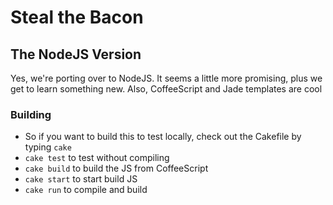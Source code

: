 # Steal the Bacon
## The NodeJS Version

Yes, we're porting over to NodeJS. It seems a little more promising, plus we get to learn something new.
Also, CoffeeScript and Jade templates are cool

### Building
- So if you want to build this to test locally, check out the Cakefile by typing `cake`
- `cake test` to test without compiling
- `cake build` to build the JS from CoffeeScript
- `cake start` to start build JS
- `cake run` to compile and build
